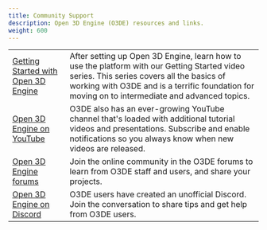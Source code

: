 ```yaml
---
title: Community Support
description: Open 3D Engine (O3DE) resources and links.
weight: 600
---
```


|  |  |
| - | - |
| [Getting Started with Open 3D Engine](https://www.youtube.com/playlist?list=PLCQwFpnHSZQgr8Qfq-gNv3AcZ8VLv9d5s)  | After setting up Open 3D Engine, learn how to use the platform with our Getting Started video series. This series covers all the basics of working with O3DE and is a terrific foundation for moving on to intermediate and advanced topics. |
| [Open 3D Engine on YouTube](https://www.youtube.com/channel/UCTC8GDw1XidOTUBEFRbN-sA) | O3DE also has an ever-growing YouTube channel that's loaded with additional tutorial videos and presentations. Subscribe and enable notifications so you always know when new videos are released. |
| [Open 3D Engine forums](https://github.com/o3de/o3de/discussions) | Join the online community in the O3DE forums to learn from O3DE staff and users, and share your projects. |
| [Open 3D Engine on Discord](https://discord.gg/RU9n9DPj4r) | O3DE users have created an unofficial Discord. Join the conversation to share tips and get help from O3DE users. |

